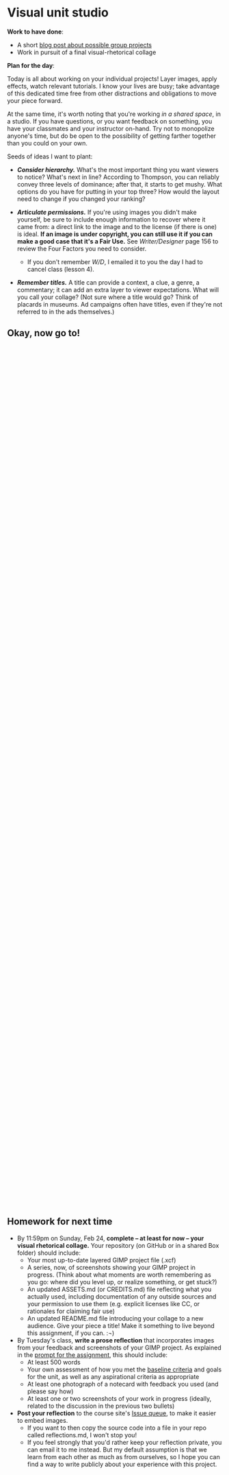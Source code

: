 # Visual unit studio

**Work to have done**:

* A short [blog post about possible group projects](https://github.com/pitt-cdm/miller2019spring/issues/10)
* Work in pursuit of a final visual-rhetorical collage

**Plan for the day**:

Today is all about working on your individual projects! Layer images, apply effects, watch relevant tutorials. I know your lives are busy; take advantage of this dedicated time free from other distractions and obligations to move your piece forward.

At the same time, it's worth noting that you're working _in a shared space_, in a studio. If you have questions, or you want feedback on something, you have your classmates and your instructor on-hand. Try not to monopolize anyone's time, but do be open to the possibility of getting farther together than you could on your own.

Seeds of ideas I want to plant:

* _**Consider hierarchy.**_ What's the most important thing you want viewers to notice? What's next in line? According to Thompson, you can reliably convey three levels of dominance; after that, it starts to get mushy. What options do you have for putting in your top three? How would the layout need to change if you changed your ranking?

* _**Articulate permissions.**_ If you're using images you didn't make yourself, be sure to include enough information to recover where it came from: a direct link to the image and to the license (if there is one) is ideal. **If an image is under copyright, you can still use it if you can make a good case that it's a Fair Use.**  See _Writer/Designer_ page 156 to review the Four Factors you need to consider.
   - If you don't remember _W/D_, I emailed it to you the day I had to cancel class (lesson 4).


* _**Remember titles.**_ A title can provide a context, a clue, a genre, a commentary; it can add an extra layer to viewer expectations. What will you call your collage? (Not sure where a title would go? Think of placards in museums. Ad campaigns often have titles, even if they're not referred to in the ads themselves.)


## Okay, now go to!

<div style="height:500px; height:50vh;">
<!-- This div left intentionally blank, for spacing -->
</div>

## Homework for next time

* By 11:59pm on Sunday, Feb 24, **complete – at least for now – your visual rhetorical collage.** Your repository (on GitHub or in a shared Box folder) should include:
   - Your most up-to-date layered GIMP project file (.xcf)
   - A series, now, of screenshots showing your GIMP project in progress. (Think about what moments are worth remembering as you go: where did you level up, or realize something, or get stuck?)
   - An updated ASSETS.md (or CREDITS.md) file reflecting what you actually used, including documentation of any outside sources and your permission to use them (e.g. explicit licenses like CC, or rationales for claiming fair use)
   - An updated README.md file introducing your collage to a new audience. Give your piece a title! Make it something to live beyond this assignment, if you can. :¬)
* By Tuesday's class, **write a prose reflection** that incorporates images from your feedback and screenshots of your GIMP project. As explained in the [prompt for the assignment](https://github.com/pitt-cdm/visual-rhetoric-prompt), this should include:
   - At least 500 words
   - Your own assessment of how you met the [baseline criteria](http://bit.ly/miller2019spring#heading=h.8nv1tj21q7cy) and goals for the unit, as well as any aspirational criteria as appropriate
   - At least one photograph of a notecard with feedback you used (and please say how)
   - At least one or two screenshots of your work in progress (ideally, related to the discussion in the previous two bullets)
* **Post your reflection** to the course site's [Issue queue](https://github.com/pitt-cdm/miller2019spring/issues/9), to make it easier to embed images.
   - If you want to then copy the source code into a file in your repo called reflections.md, I won't stop you!
   - If you feel strongly that you'd rather keep your reflection private, you can email it to me instead. But my default assumption is that we learn from each other as much as from ourselves, so I hope you can find a way to write publicly about your experience with this project.
